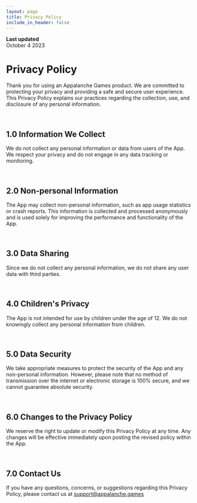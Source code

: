 ```yaml
---
layout: page
title: Privacy Policy
include_in_header: false
---
```


**Last updated**  
October 4 2023

# Privacy Policy
Thank you for using an Appalanche Games product. We are committed to protecting your privacy and providing a safe and secure user experience. This Privacy Policy explains our practices regarding the collection, use, and disclosure of any personal information.

<br>

## 1.0 Information We Collect
We do not collect any personal information or data from users of the App. We respect your privacy and do not engage in any data tracking or monitoring.

<br>

## 2.0 Non-personal Information
The App may collect non-personal information, such as app usage statistics or crash reports. This information is collected and processed anonymously and is used solely for improving the performance and functionality of the App.

<br>

## 3.0 Data Sharing
Since we do not collect any personal information, we do not share any user data with third parties.

<br>

## 4.0 Children's Privacy
The App is not intended for use by children under the age of 12. We do not knowingly collect any personal information from children.

<br>

## 5.0 Data Security
We take appropriate measures to protect the security of the App and any non-personal information. However, please note that no method of transmission over the internet or electronic storage is 100% secure, and we cannot guarantee absolute security.

<br>

## 6.0 Changes to the Privacy Policy
We reserve the right to update or modify this Privacy Policy at any time. Any changes will be effective immediately upon posting the revised policy within the App.

<br>

## 7.0 Contact Us
If you have any questions, concerns, or suggestions regarding this Privacy Policy, please contact us at [support@appalanche.games](mailto:support@appalanche.games)